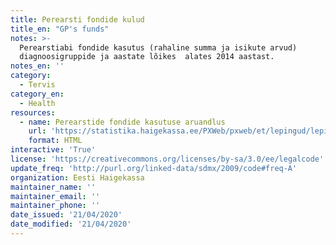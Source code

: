 ```yaml
---
title: Perearsti fondide kulud
title_en: "GP's funds"
notes: >-
  Perearstiabi fondide kasutus (rahaline summa ja isikute arvud)
  diagnoosigruppide ja aastate lõikes  alates 2014 aastast.
notes_en: ''
category: 
  - Tervis
category_en: 
  - Health
resources:
  - name: Perearstide fondide kasutuse aruandlus
    url: 'https://statistika.haigekassa.ee/PXWeb/pxweb/et/lepingud/lepingud__2_%c3%bcldarstiabi__Lepingud/LP80.px/?rxid=eb0eef7e-3de8-4b9d-819b-53707ebfe8b7'
    format: HTML
interactive: 'True'
license: 'https://creativecommons.org/licenses/by-sa/3.0/ee/legalcode'
update_freq: 'http://purl.org/linked-data/sdmx/2009/code#freq-A'
organization: Eesti Haigekassa
maintainer_name: ''
maintainer_email: ''
maintainer_phone: ''
date_issued: '21/04/2020'
date_modified: '21/04/2020'
---
```

